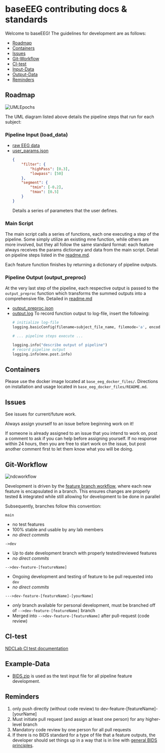 # baseEEG contributing docs & standards
Welcome to baseEEG! The guidelines for development are as follows: 

* [Roadmap](#Roadmap)  
* [Containers](#Containers)
* [Issues](#Issues)  
* [Git-Workflow](#Git-Workflow)  
* [CI-test](#CI-test)  
* [Input-Data](#Example-Data)  
* [Output-Data](#Output-Data)
* [Reminders](#Reminders)  


## Roadmap

![UMLEpochs](https://user-images.githubusercontent.com/26397102/118705708-2bc6be80-b7de-11eb-87a7-703de2ef18ae.png)

The UML diagram listed above details the pipeline steps that run for each subject:

### Pipeline Input (load_data)
- [raw EEG data](#Example-Data)  
- [user_params.json](README.md)
    ```json
    {
        "filter": {
            "highPass": [0.3],
            "lowpass": [50]
        }, 
        "segment": {
            "tmin": [-0.2],
            "tmax": [0.5]
        }
    }
    ```
    Details a series of parameters that the user defines.

### Main Script 

The main script calls a series of functions, each one executing a step of the pipeline. Some simply utilize an existing mne function, while others are more involved, but they all follow the same standard format: each feature always receives the params dictionary and data from the main script. Detail on pipeline steps listed in the [readme.md](README.md). 

Each feature function finishes by returning a dictionary of pipeline outputs.

### Pipeline Output (output_preproc)
At the very last step of the pipeline, each respective output is passed to the `output_preproc` function which transforms the summed outputs into a comprehensive file. Detailed in [readme.md](README.md)
- [output_preproc.json](README.md)
- [output.log](README.md)
    To record function output to log-file, insert the following:
    ```python 
    # initialize log-file
    logging.basicConfig(filename=subject_file_name, filemode='a', encoding='utf-8', level=logging.NOTSET)

    # ... pipeline steps execute ...

    logging.info("describe output of pipeline")
    # record pipeline output
    logging.info(mne.post.info)
    ```


## Containers

Please use the docker image located at `base_eeg_docker_files/`. Directions on installation and usage located in `base_eeg_docker_files/README.md`. 


## Issues

See issues for current/future work. 

Always assign yourself to an issue before beginning work on it!

If someone is already assigned to an issue that you intend to work on, post a comment to ask if you can help before assigning yourself. If no response within 24 hours, then you are free to start work on the issue, but post another comment first to let them know what you will be doing.


## Git-Workflow 

![ndcworkflow](https://user-images.githubusercontent.com/26397102/116148813-00512800-a6a7-11eb-9624-cd81f11d3ada.png)

Development is driven by the [feature branch workflow](https://www.atlassian.com/git/tutorials/comparing-workflows/feature-branch-workflow), where each new feature is encapsulated in a branch. This ensures changes are properly tested & integrated while still allowing for development to be done in parallel

Subsequently, branches follow this convention:

`main`
- no test features
- 100% stable and usable by any lab members 
- *no direct commits*

`->dev`
- Up to date development branch with properly tested/reviewed features 
- *no direct commits*

`-->dev-feature-[featureName]`
- Ongoing development and testing of feature to be pull requested into `dev` 
- *no direct commits*

`--->dev-feature-[featureName]-[yourName]`
- *only* branch available for personal development, must be branched off of `-->dev-feature-[featureName]` branch
- Merged into `-->dev-feature-[featureName]` after pull-request (code review)


## CI-test
[NDCLab CI test documentation](https://docs.google.com/document/d/1lTYCLn6XK4Ln-BjcNhMMqpQFhYWg6OHB/edit)


## Example-Data
- [BIDS.zip](https://drive.google.com/drive/u/0/folders/1aQY97T9EfkPEkuiCav2ei9cs0DFegO4-) is used as the test input file for all pipeline feature development. 


## Reminders
1. only push directly (without code review) to dev-feature-[featureName]-[yourName]
2. Must initiate pull request (and assign at least one person) for any higher-level branch
3. Mandatory code review by one person for all pull requests 
4. If there is no BIDS standard for a type of file that a feature outputs, the developer should set things up in a way that is in line with [general BIDS principles](https://www.nature.com/articles/s41597-019-0104-8).
